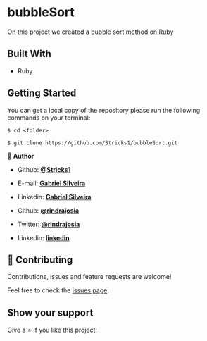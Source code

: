 # bubbleSort

On this project we created a bubble sort method on Ruby

## Built With

   - Ruby

## Getting Started

You can get a local copy of the repository please run the following commands on your terminal:

```
$ cd <folder>

$ git clone https://github.com/Stricks1/bubbleSort.git
```


👤 **Author**

- Github: **[@Stricks1](https://github.com/Stricks1)**
- E-mail: **[Gabriel Silveira](mailto:gmalheiross@gmail.com)**
- Linkedin: **[Gabriel Silveira](https://linkedin.com/in/gabriel-malheiros-silveira-b6632061/)**


- Github: **[@rindrajosia](https://github.com/rindrajosia)**
- Twitter: **[@rindrajosia](https://twitter.com/josia_rindra)**
- Linkedin: **[linkedin](https://www.linkedin.com/in/rindra-josia-99b2111a2/)**

## 🤝 Contributing

Contributions, issues and feature requests are welcome!

Feel free to check the [issues page](issues/).

## Show your support

Give a ⭐️ if you like this project!
